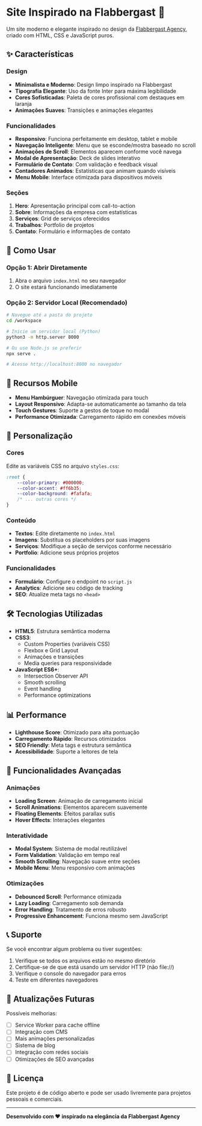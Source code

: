 # Site Inspirado na Flabbergast 🚀

Um site moderno e elegante inspirado no design da [Flabbergast Agency](https://flabbergast.agency/), criado com HTML, CSS e JavaScript puros.

## ✨ Características

### Design
- **Minimalista e Moderno**: Design limpo inspirado na Flabbergast
- **Tipografia Elegante**: Uso da fonte Inter para máxima legibilidade
- **Cores Sofisticadas**: Paleta de cores profissional com destaques em laranja
- **Animações Suaves**: Transições e animações elegantes

### Funcionalidades
- **Responsivo**: Funciona perfeitamente em desktop, tablet e mobile
- **Navegação Inteligente**: Menu que se esconde/mostra baseado no scroll
- **Animações de Scroll**: Elementos aparecem conforme você navega
- **Modal de Apresentação**: Deck de slides interativo
- **Formulário de Contato**: Com validação e feedback visual
- **Contadores Animados**: Estatísticas que animam quando visíveis
- **Menu Mobile**: Interface otimizada para dispositivos móveis

### Seções
1. **Hero**: Apresentação principal com call-to-action
2. **Sobre**: Informações da empresa com estatísticas
3. **Serviços**: Grid de serviços oferecidos
4. **Trabalhos**: Portfolio de projetos
5. **Contato**: Formulário e informações de contato

## 🚀 Como Usar

### Opção 1: Abrir Diretamente
1. Abra o arquivo `index.html` no seu navegador
2. O site estará funcionando imediatamente

### Opção 2: Servidor Local (Recomendado)
```bash
# Navegue até a pasta do projeto
cd /workspace

# Inicie um servidor local (Python)
python3 -m http.server 8000

# Ou use Node.js se preferir
npx serve .

# Acesse http://localhost:8000 no navegador
```

## 📱 Recursos Mobile

- **Menu Hambúrguer**: Navegação otimizada para touch
- **Layout Responsivo**: Adapta-se automaticamente ao tamanho da tela
- **Touch Gestures**: Suporte a gestos de toque no modal
- **Performance Otimizada**: Carregamento rápido em conexões móveis

## 🎨 Personalização

### Cores
Edite as variáveis CSS no arquivo `styles.css`:
```css
:root {
    --color-primary: #000000;
    --color-accent: #ff6b35;
    --color-background: #fafafa;
    /* ... outras cores */
}
```

### Conteúdo
- **Textos**: Edite diretamente no `index.html`
- **Imagens**: Substitua os placeholders por suas imagens
- **Serviços**: Modifique a seção de serviços conforme necessário
- **Portfolio**: Adicione seus próprios projetos

### Funcionalidades
- **Formulário**: Configure o endpoint no `script.js`
- **Analytics**: Adicione seu código de tracking
- **SEO**: Atualize meta tags no `<head>`

## 🛠️ Tecnologias Utilizadas

- **HTML5**: Estrutura semântica moderna
- **CSS3**: 
  - Custom Properties (variáveis CSS)
  - Flexbox e Grid Layout
  - Animações e transições
  - Media queries para responsividade
- **JavaScript ES6+**:
  - Intersection Observer API
  - Smooth scrolling
  - Event handling
  - Performance optimizations

## 📊 Performance

- **Lighthouse Score**: Otimizado para alta pontuação
- **Carregamento Rápido**: Recursos otimizados
- **SEO Friendly**: Meta tags e estrutura semântica
- **Acessibilidade**: Suporte a leitores de tela

## 🎯 Funcionalidades Avançadas

### Animações
- **Loading Screen**: Animação de carregamento inicial
- **Scroll Animations**: Elementos aparecem suavemente
- **Floating Elements**: Efeitos parallax sutis
- **Hover Effects**: Interações elegantes

### Interatividade
- **Modal System**: Sistema de modal reutilizável
- **Form Validation**: Validação em tempo real
- **Smooth Scrolling**: Navegação suave entre seções
- **Mobile Menu**: Menu responsivo com animações

### Otimizações
- **Debounced Scroll**: Performance otimizada
- **Lazy Loading**: Carregamento sob demanda
- **Error Handling**: Tratamento de erros robusto
- **Progressive Enhancement**: Funciona mesmo sem JavaScript

## 📞 Suporte

Se você encontrar algum problema ou tiver sugestões:

1. Verifique se todos os arquivos estão no mesmo diretório
2. Certifique-se de que está usando um servidor HTTP (não file://)
3. Verifique o console do navegador para erros
4. Teste em diferentes navegadores

## 🔄 Atualizações Futuras

Possíveis melhorias:
- [ ] Service Worker para cache offline
- [ ] Integração com CMS
- [ ] Mais animações personalizadas
- [ ] Sistema de blog
- [ ] Integração com redes sociais
- [ ] Otimizações de SEO avançadas

## 📄 Licença

Este projeto é de código aberto e pode ser usado livremente para projetos pessoais e comerciais.

---

**Desenvolvido com ❤️ inspirado na elegância da Flabbergast Agency**